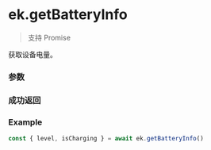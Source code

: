 # ek.getBatteryInfo

> <Icon type="success" /> 支持 Promise

获取设备电量。

### 参数

<Props options />

### 成功返回

<Results :data="results" />

### Example

```ts
const { level, isCharging } = await ek.getBatteryInfo()
```

<script setup>
const results = [
  {
    name: 'level',
    type: 'number',
    desc: "设备电量，范围 1 - 100",
    version: '0.1.0',
  },
  {
    name: 'isCharging',
    type: 'boolean',
    desc: "是否正在充电中",
    version: '0.1.0',
  },
]
</script>
